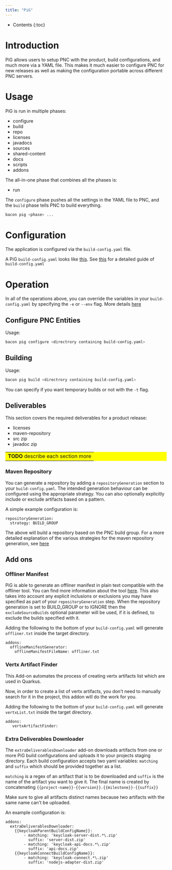 ```yaml
---
title: "PiG"
---
```


* Contents
{:toc}

# Introduction

PiG allows users to setup PNC with the product, build configurations, and much more via a YAML file. This makes it much easier to configure PNC for new releases as well as making the configuration portable across different PNC servers.

# Usage
PiG is run in multiple phases:

- configure
- build
- repo
- licenses
- javadocs
- sources
- shared-content
- docs
- scripts
- addons

The all-in-one phase that combines all the phases is:

- run

The `configure` phase pushes all the settings in the YAML file to PNC, and the `build` phase tells PNC to build everything.

```bash
bacon pig <phase> ...
```


# Configuration

The application is configured via the `build-config.yaml` file.

A PiG `build-config.yaml` looks like [this](https://github.com/project-ncl/bacon/blob/master/example-pig-config.yaml). See [this](build-config.html) for a detailed guide of `build-config.yaml`

# Operation

In all of the operations above, you can override the variables in your `build-config.yaml` by specifying the `-e` or `--env` flag. More details [here](build-config.html#usage-of-yaml-variables)

## Configure PNC Entities

Usage:
```bash
bacon pig configure <directrory containing build-config.yaml>
```

## Building

Usage:
```bash
bacon pig build <directrory containing build-config.yaml>
```

You can specify if you want temporary builds or not with the `-t` flag.

## Deliverables

This section covers the required deliverables for a product release:

- licenses
- maven-repository
- src zip
- javadoc zip

<table bgcolor="#ffff00">
<tr>
<td>
    <b>TODO</b> describe each section more
</td>
</tr>
</table>

### Maven Repository

You can generate a repository by adding a `repositoryGeneration` section to your `build-config.yaml`. The intended generation behaviour can be configured using the appropriate strategy. You can also optionally explicitly include or exclude artifacts based on a pattern.

A simple example configuration is:

```
repositoryGeneration:
  strategy: BUILD_GROUP
```

The above will build a repository based on the PNC build group. For a more detailed explanation of the various strategies for the maven repository generation, see [here](build-config.html#maven-repository-generation)


## Add ons

### Offliner Manifest

PiG is able to generate an offliner manifest in plain text compatible with the offliner tool. 
You can find more information about the tool [here](https://release-engineering.github.io/offliner/). 
This also takes into account any explicit inclusions or exclusions you may have specified as part of your `repositoryGeneration` step.
When the repository generation is set to BUILD_GROUP or to IGNORE then the `excludeSourceBuilds` optional parameter will be used, 
if it is defined, to exclude the builds specified with it.

Adding the following to the bottom of your `build-config.yaml` will generate `offliner.txt` inside the target directory.

```
addons:
  offlineManifestGenerator:
    offlineManifestFileName: offliner.txt

```

### Vertx Artifact Finder

This Add-on automates the process of creating vertx artifacts list which are used in Quarkus. 

Now, in order to create a list of vertx artifacts, you don't need to manually search for it in the project, this addon will do the work for you.

Adding the following to the bottom of your `build-config.yaml` will generate `vertxList.txt` inside the target directory.

```
addons:
   vertxArtifactFinder:

```

### Extra Deliverables Downloader

The `extraDeliverablesDownloader` add-on downloads artifacts from one or more PiG build configurations and uploads it to your projects staging directory. Each build configuration accepts two yaml variables: `matching` and `suffix` which should be provided together as a list. 

`matching` is a regex of an artifact that is to be downloaded and `suffix` is the name of the artifact you want to give it.
The final name is created by concatenating `{{project-name}}-{{version}}.{{milestone}}-{{suffix}}`

Make sure to give all artifacts distinct names because two artifacts with the same name can't be uploaded.

An example configuration is:
```
addons:
  extraDeliverablesDownloader:
    {{keycloakParentBuildConfigName}}:
        - matching: 'keycloak-server-dist.*\.zip'
          suffix: 'server-dist.zip'
        - matching: 'keycloak-api-docs.*\.zip'
          suffix: 'api-docs.zip'
    {{keycloakConnectBuildConfigName}}:
        - matching: 'keycloak-connect.*\.zip'
          suffix: 'nodejs-adapter-dist.zip'
```